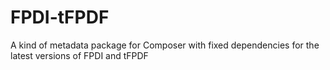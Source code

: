 # FPDI-tFPDF
A kind of metadata package for Composer with fixed dependencies for the latest versions of FPDI and tFPDF
